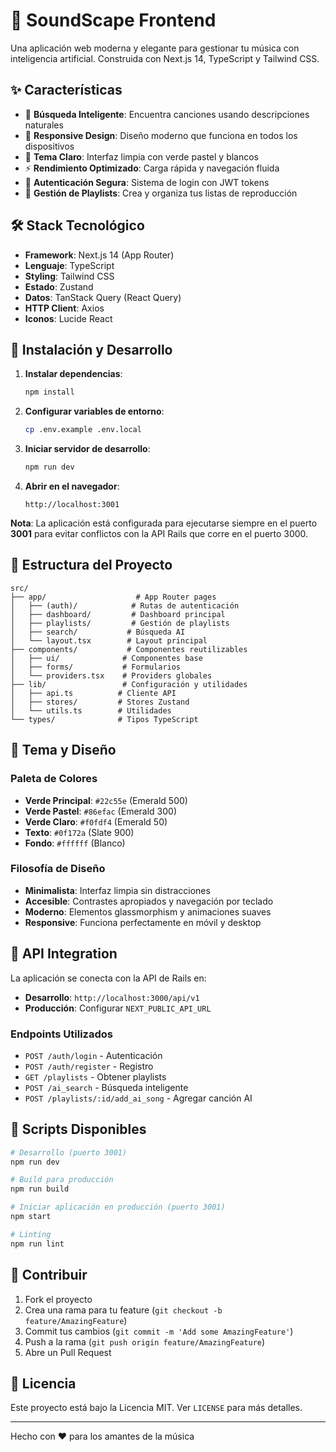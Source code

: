 # 🎵 SoundScape Frontend

Una aplicación web moderna y elegante para gestionar tu música con inteligencia artificial. Construida con Next.js 14, TypeScript y Tailwind CSS.

## ✨ Características

- 🤖 **Búsqueda Inteligente**: Encuentra canciones usando descripciones naturales
- 📱 **Responsive Design**: Diseño moderno que funciona en todos los dispositivos
- 🎨 **Tema Claro**: Interfaz limpia con verde pastel y blancos
- ⚡ **Rendimiento Optimizado**: Carga rápida y navegación fluida
- 🔐 **Autenticación Segura**: Sistema de login con JWT tokens
- 🎵 **Gestión de Playlists**: Crea y organiza tus listas de reproducción

## 🛠️ Stack Tecnológico

- **Framework**: Next.js 14 (App Router)
- **Lenguaje**: TypeScript
- **Styling**: Tailwind CSS
- **Estado**: Zustand
- **Datos**: TanStack Query (React Query)
- **HTTP Client**: Axios
- **Iconos**: Lucide React

## 🚀 Instalación y Desarrollo

1. **Instalar dependencias**:
   ```bash
   npm install
   ```

2. **Configurar variables de entorno**:
   ```bash
   cp .env.example .env.local
   ```

3. **Iniciar servidor de desarrollo**:
   ```bash
   npm run dev
   ```

4. **Abrir en el navegador**:
   ```
   http://localhost:3001
   ```

**Nota**: La aplicación está configurada para ejecutarse siempre en el puerto **3001** para evitar conflictos con la API Rails que corre en el puerto 3000.

## 📁 Estructura del Proyecto

```
src/
├── app/                    # App Router pages
│   ├── (auth)/            # Rutas de autenticación
│   ├── dashboard/         # Dashboard principal
│   ├── playlists/         # Gestión de playlists
│   ├── search/           # Búsqueda AI
│   └── layout.tsx        # Layout principal
├── components/           # Componentes reutilizables
│   ├── ui/              # Componentes base
│   ├── forms/           # Formularios
│   └── providers.tsx    # Providers globales
├── lib/                 # Configuración y utilidades
│   ├── api.ts          # Cliente API
│   ├── stores/         # Stores Zustand
│   └── utils.ts        # Utilidades
└── types/              # Tipos TypeScript
```

## 🎨 Tema y Diseño

### Paleta de Colores
- **Verde Principal**: `#22c55e` (Emerald 500)
- **Verde Pastel**: `#86efac` (Emerald 300)
- **Verde Claro**: `#f0fdf4` (Emerald 50)
- **Texto**: `#0f172a` (Slate 900)
- **Fondo**: `#ffffff` (Blanco)

### Filosofía de Diseño
- **Minimalista**: Interfaz limpia sin distracciones
- **Accesible**: Contrastes apropiados y navegación por teclado
- **Moderno**: Elementos glassmorphism y animaciones suaves
- **Responsive**: Funciona perfectamente en móvil y desktop

## 🔗 API Integration

La aplicación se conecta con la API de Rails en:
- **Desarrollo**: `http://localhost:3000/api/v1`
- **Producción**: Configurar `NEXT_PUBLIC_API_URL`

### Endpoints Utilizados
- `POST /auth/login` - Autenticación
- `POST /auth/register` - Registro
- `GET /playlists` - Obtener playlists
- `POST /ai_search` - Búsqueda inteligente
- `POST /playlists/:id/add_ai_song` - Agregar canción AI

## 📝 Scripts Disponibles

```bash
# Desarrollo (puerto 3001)
npm run dev

# Build para producción
npm run build

# Iniciar aplicación en producción (puerto 3001)
npm start

# Linting
npm run lint
```

## 🤝 Contribuir

1. Fork el proyecto
2. Crea una rama para tu feature (`git checkout -b feature/AmazingFeature`)
3. Commit tus cambios (`git commit -m 'Add some AmazingFeature'`)
4. Push a la rama (`git push origin feature/AmazingFeature`)
5. Abre un Pull Request

## 📄 Licencia

Este proyecto está bajo la Licencia MIT. Ver `LICENSE` para más detalles.

---

Hecho con ❤️ para los amantes de la música